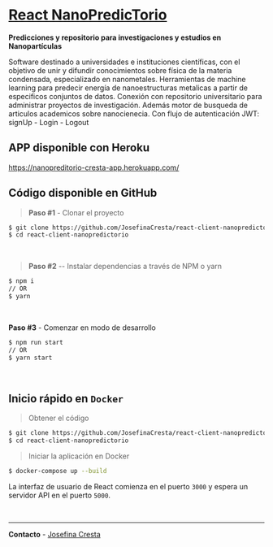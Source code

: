 # [React NanoPredicTorio](https://nanopreditorio-cresta-app.herokuapp.com/)

**Predicciones y repositorio para investigaciones y estudios en Nanopartículas**

Software destinado a universidades e instituciones científicas, con el objetivo de unir y difundir conocimientos sobre física de la materia condensada, especializado en nanometales. Herramientas de machine learning para predecir energía de nanoestructuras metalicas a partir de especificos conjuntos de datos. Conexión con repositorio universitario para administrar proyectos de investigación. Además motor de busqueda de articulos academicos sobre nanocienecia. Con flujo de autenticación JWT: signUp - Login - Logout

## APP disponible con Heroku

https://nanopreditorio-cresta-app.herokuapp.com/

## Código disponible en GitHub

> **Paso #1** - Clonar el proyecto

```bash
$ git clone https://github.com/JosefinaCresta/react-client-nanopredictorio.git
$ cd react-client-nanopredictorio
```

<br />

> **Paso #2** -- Instalar dependencias a través de NPM o yarn

```bash
$ npm i
// OR
$ yarn
```

<br />

**Paso #3** - Comenzar en modo de desarrollo

```bash
$ npm run start
// OR
$ yarn start
```

<br />

## Inicio rápido en `Docker`

> Obtener el código

```bash
$ git clone https://github.com/JosefinaCresta/react-client-nanopredictorio.git
$ cd react-client-nanopredictorio
```

> Iniciar la aplicación en Docker

```bash
$ docker-compose up --build
```

La interfaz de usuario de React comienza en el puerto `3000` y espera un servidor API en el puerto `5000`.

<br />

---

**Contacto** - [Josefina Cresta](https://github.com/JosefinaCresta#:~:text=can%20reach%20me-,in%20LinkedIn,-Customize%20your%20pins)
